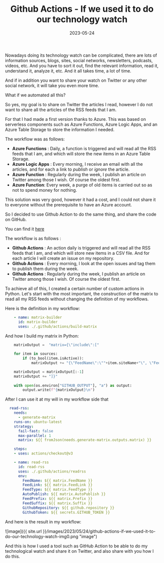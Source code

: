 ﻿---
layout: post
title: Github Actions - If we used it to do our technology watch
date: 2023-05-24
categories: [ "Other", "Github Actions" ]
comments_id: 36 
---

Nowadays doing its technology watch can be complicated, there are lots of information sources, blogs, sites, social networks, newsletters, podcasts, videos, etc. And you have to sort it out, find the relevant information, read it, understand it, analyze it, etc. And it all takes time, a lot of time.

And if in addition you want to share your watch on Twitter or any other social network, it will take you even more time.

What if we automated all this?

So yes, my goal is to share on Twitter the articles I read, however I do not want to share all the articles of the RSS feeds that I am.

For that I had made a first version thanks to Azure. This was based on serverless components such as Azure Functions, Azure Logic Apps, and an Azure Table Storage to store the information I needed.

The workflow was as follows:

- **Azure Functions** : Daily, a function is triggered and will read all the RSS feeds that I am, and which will store the new items in an Azure Table Storage.
- **Azure Logic Apps** : Every morning, I receive an email with all the articles, and for each a link to *publish* or *ignore* the article.
- **Azure Function** : Regularly during the week, I publish an article on Twitter among those I wish. Of course the oldest first.
- **Azure Function**: Every week, a purge of old items is carried out so as not to spend money for nothing.

This solution was very good, however it had a cost, and I could not share it to everyone without the prerequisite to have an Azure account.

So I decided to use Github Action to do the same thing, and share the code on GitHub.

 You can find it [here](https://github.com/wilfriedwoivre/feedly)

The workflow is as follows :

- **Github Actions** : An action daily is triggered and will read all the RSS feeds that I am, and which will store new items in a CSV file. And for each article I will create an issue on my repository.
- **Github Actions** : Every morning, I look at the open issues and tag them to publish them during the week.
- **Github Actions** : Regularly during the week, I publish an article on Twitter among those I wish. Of course the oldest first.

To achieve all of this, I created a certain number of custom actions in Python. Let's start with the most important, the construction of the matrix to read all my RSS feeds without changing the definition of my workflows.

Here is the definition in my workflow:

```yaml
    - name: matrix-builder
      id: matrix-builder
      uses: ./.github/actions/build-matrix
```

And how I build my matrix in Python:

```python
    matrixOutput =  "matrix={\"include\":["
    
    for item in sources:
        if (to_bool(item.isActive)):
            matrixOutput += "{\"FeedName\":\""+item.siteName+"\", \"FeedLink\":\""+item.link+"\", \"FeedType\":\""+item.type+"\", \"Prefix\":\""+item.prefix+"\", \"Suffix\":\""+item.suffix+"\"},"

    matrixOutput = matrixOutput[:-1]
    matrixOutput += "]}"
    
    with open(os.environ["GITHUB_OUTPUT"], "a") as output:
        output.write(f"{matrixOutput}\n")
```

After I can use it at my will in my workflow side that

```yaml
  read-rss:
    needs:
      - generate-matrix
    runs-on: ubuntu-latest
    strategy:
      fail-fast: false
      max-parallel: 1
      matrix: ${{ fromJson(needs.generate-matrix.outputs.matrix) }}

    steps:
    - uses: actions/checkout@v3

    - name: read-rss
      id: read-rss
      uses: ./.github/actions/readrss
      env:
        FeedName: ${{ matrix.FeedName }}
        FeedLink: ${{ matrix.FeedLink }}
        FeedType: ${{ matrix.FeedType }}
        AutoPublish: ${{ matrix.AutoPublish }}
        FeedPrefix: ${{ matrix.Prefix }}
        FeedSuffix: ${{ matrix.Suffix }}
        GithubRepository: ${{ github.repository }}
        GithubToken: ${{ secrets.GITHUB_TOKEN }}
```

And here is the result in my workflow:

![image]({{ site.url }}/images/2023/05/24/github-actions-if-we-used-it-to-do-our-technology-watch-img0.png "image")

And this is how I used a tool such as GitHub Action to be able to do my technological watch and share it on Twitter, and also share with you how I do this.
